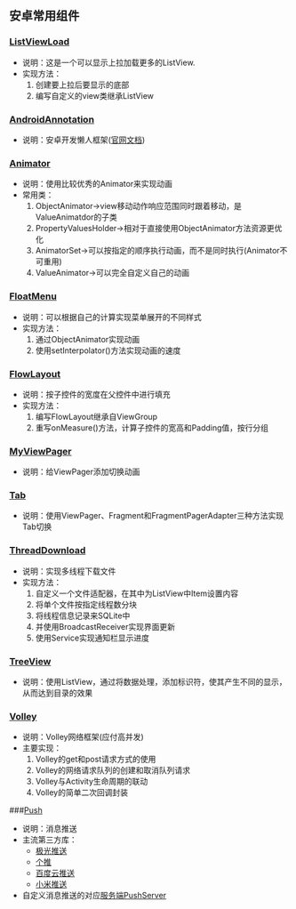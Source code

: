 ## 安卓常用组件

### [ListViewLoad](https://github.com/BBBOND/Android_Study4/tree/master/ListViewLoad)
*   说明：这是一个可以显示上拉加载更多的ListView.
*   实现方法：
      1.  创建要上拉后要显示的底部
      2.  编写自定义的view类继承ListView

### [AndroidAnnotation](https://github.com/BBBOND/Android_Study4/tree/master/androidannotation)
*   说明：安卓开发懒人框架([官网文档](https://github.com/excilys/androidannotations/wiki))

### [Animator](https://github.com/BBBOND/Android_Study4/tree/master/animator)
*   说明：使用比较优秀的Animator来实现动画
*   常用类：
      1.  ObjectAnimator-&gt;view移动动作响应范围同时跟着移动，是ValueAnimatdor的子类
      2.  PropertyValuesHolder-&gt;相对于直接使用ObjectAnimator方法资源更优化
      3.  AnimatorSet-&gt;可以按指定的顺序执行动画，而不是同时执行(Animator不可重用)
      4.  ValueAnimator-&gt;可以完全自定义自己的动画

### [FloatMenu](https://github.com/BBBOND/Android_Study4/tree/master/floatmenu)
*   说明：可以根据自己的计算实现菜单展开的不同样式
*   实现方法：
      1.  通过ObjectAnimator实现动画
      2.  使用setInterpolator()方法实现动画的速度

### [FlowLayout](https://github.com/BBBOND/Android_Study4/tree/master/flowlayout)
*   说明：按子控件的宽度在父控件中进行填充
*   实现方法：
      1.  编写FlowLayout继承自ViewGroup
      2.  重写onMeasure()方法，计算子控件的宽高和Padding值，按行分组

### [MyViewPager](https://github.com/BBBOND/Android_Study4/tree/master/myviewpager)
*   说明：给ViewPager添加切换动画

### [Tab](https://github.com/BBBOND/Android_Study4/tree/master/tab)
*   说明：使用ViewPager、Fragment和FragmentPagerAdapter三种方法实现Tab切换

### [ThreadDownload](https://github.com/BBBOND/Android_Study4/tree/master/threaddownload)
*   说明：实现多线程下载文件
*   实现方法：
      1.  自定义一个文件适配器，在其中为ListView中Item设置内容
      2.  将单个文件按指定线程数分块
      3.  将线程信息记录来SQLite中
      4.  并使用BroadcastReceiver实现界面更新
      5.  使用Service实现通知栏显示进度

### [TreeView](https://github.com/BBBOND/Android_Study4/tree/master/treeview)
*   说明：使用ListView，通过将数据处理，添加标识符，使其产生不同的显示，从而达到目录的效果

### [Volley](https://github.com/BBBOND/Android_Study4/tree/master/volley)
*   说明：Volley网络框架(应付高并发)
*   主要实现：
      1.  Volley的get和post请求方式的使用
      2.  Volley的网络请求队列的创建和取消队列请求
      3.  Volley与Activity生命周期的联动
      4.  Volley的简单二次回调封装

###[Push](https://github.com/BBBOND/Android_Study4/tree/master/push)
* 说明：消息推送
* 主流第三方库：
    * [极光推送](https://www.jpush.cn/)
    * [个推](https://http://www.getui.com/)
    * [百度云推送](http://push.baidu.com/)
    * [小米推送](http://dev.xiaomi.com/doc/?page_id=1670)
* 自定义消息推送的对应[服务端PushServer](https://github.com/BBBOND/PushServer)
